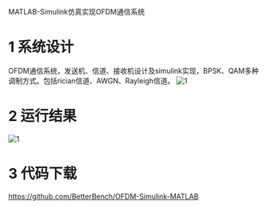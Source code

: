 MATLAB-Simulink仿真实现OFDM通信系统
# 1 系统设计
OFDM通信系统，发送机、信道、接收机设计及simulink实现，BPSK、QAM多种调制方式。包括rician信道、AWGN、Rayleigh信道。
![1](https://pic1.zhimg.com/80/v2-739ae73fe9889662fbc6c8e57e472c9c_1440w.webp)
# 2 运行结果
![1](https://pic3.zhimg.com/80/v2-13f763195073fdf61bbda1b6b461579a_1440w.webp)
# 3 代码下载
https://github.com/BetterBench/OFDM-Simulink-MATLAB




